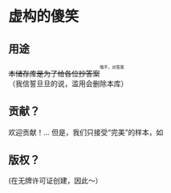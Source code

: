 <h1>虚构的傻笑</h1>
<h2>用途</h2>
<del>本储存库是为了给各位抄答案</del><sup><sup><sup>哦不，对答案</sup></sup></sup><br>
（我信誓旦旦的说，滥用会删除本库）
<h2>贡献？</h2>
欢迎贡献！...
但是，我们只接受“完美”的样本，如<a></a>
<h2>版权？</h2>
(在无牌许可证创建，因此～）
